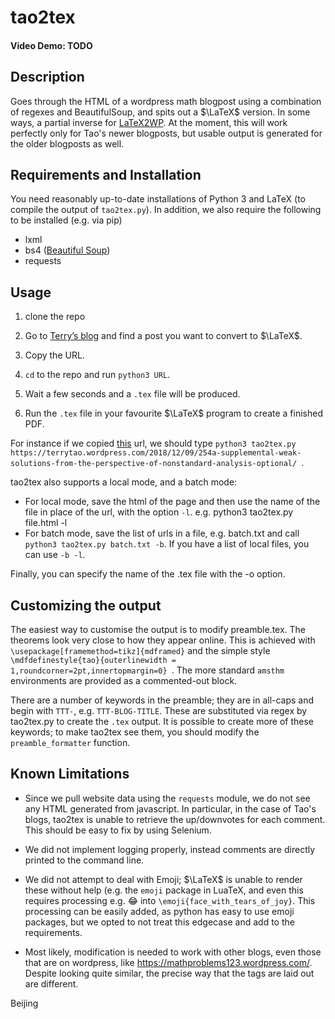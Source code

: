 # tao2tex
#### Video Demo: TODO

## Description
Goes through the HTML of a wordpress math blogpost using a combination of regexes and BeautifulSoup, and spits out a $`\LaTeX`$ version. In some ways, a partial inverse for [LaTeX2WP](https://lucatrevisan.wordpress.com/latex-to-wordpress/using-latex2wp/). At the moment, this will work perfectly only for Tao's newer blogposts, but usable output is generated for the older blogposts as well.

## Requirements and Installation
You need reasonably up-to-date installations of Python 3 and LaTeX (to compile the output of `tao2tex.py`). In addition, we also require the following to be installed (e.g. via pip)
 - lxml
 - bs4 ([Beautiful Soup](https://www.crummy.com/software/BeautifulSoup/bs4/doc/))
 - requests

## Usage

 1. clone the repo
 2. Go to [Terry’s blog](terrytao.wordpress.com) and find a post you want to convert to $`\LaTeX`$.

2. Copy the URL. 
3. `cd` to the repo and run `python3 URL`. 
4. Wait a few seconds and a `.tex` file will be produced.
5. Run the `.tex` file in your favourite $`\LaTeX`$ program to create a finished PDF.

For instance if we copied [this](https://terrytao.wordpress.com/2018/12/09/254a-supplemental-weak-solutions-from-the-perspective-of-nonstandard-analysis-optional/) url, we should type `python3 tao2tex.py https://terrytao.wordpress.com/2018/12/09/254a-supplemental-weak-solutions-from-the-perspective-of-nonstandard-analysis-optional/ `. 

tao2tex also supports a local mode, and a batch mode:
 - For local mode, save the html of the page and then use the name of the file in place of the url, with the option `-l`. e.g. python3 tao2tex.py file.html -l
 - For batch mode, save the list of urls in a file, e.g. batch.txt and call `python3 tao2tex.py batch.txt -b`. If you have a list of local files, you can use `-b -l`.

Finally, you can specify the name of the .tex file with the -o option.

## Customizing the output
The easiest way to customise the output is to modify preamble.tex. The theorems look very close to how they appear online. This is achieved with `\usepackage[framemethod=tikz]{mdframed}` and the simple style `\mdfdefinestyle{tao}{outerlinewidth = 1,roundcorner=2pt,innertopmargin=0}
`. The more standard `amsthm` environments are provided as a commented-out block.

There are a number of keywords in the preamble; they are in all-caps and begin with `TTT-`, e.g. `TTT-BLOG-TITLE`. These are substituted via regex by tao2tex.py to create the `.tex` output. It is possible to create more of these keywords; to make tao2tex see them, you should modify the `preamble_formatter` function.

## Known Limitations
 - Since we pull website data using the `requests` module, we do not see any HTML generated from javascript. In particular, in the case of Tao's blogs, tao2tex is unable to retrieve the up/downvotes for each comment. This should be easy to fix by using Selenium.

 - We did not implement logging properly, instead comments are directly printed to the command line.
 
 - We did not attempt to deal with Emoji; $`\LaTeX`$ is unable to render these without help (e.g. the `emoji` package in LuaTeX, and even this requires processing e.g. 😂 into `\emoji{face_with_tears_of_joy}`. This processing can be easily added, as python has easy to use emoji packages, but we opted to not treat this edgecase and add to the requirements. 

 - Most likely, modification is needed to work with other blogs, even those that are on wordpress, like https://mathproblems123.wordpress.com/. Despite looking quite similar, the precise way that the tags are laid out are different. 


Beijing
